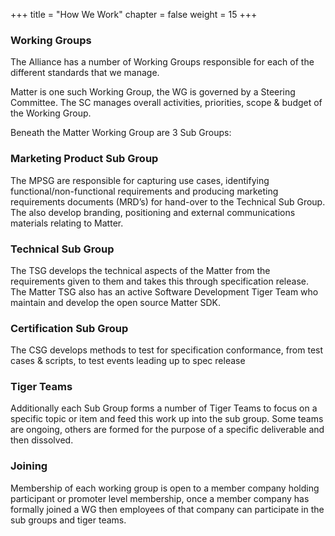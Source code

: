 +++
title = "How We Work"
chapter = false
weight = 15
+++

### Working Groups
The Alliance has a number of Working Groups responsible for each of the different standards that we manage.

Matter is one such Working Group, the WG is governed by a Steering Committee. The SC manages overall activities, priorities, scope & budget of the Working Group.

Beneath the Matter Working Group are 3 Sub Groups:

### Marketing Product Sub Group

The MPSG are responsible for capturing use cases, identifying functional/non-functional requirements and producing marketing requirements documents (MRD’s) for hand-over to the Technical Sub Group.
The also develop branding, positioning and external communications materials relating to Matter.

### Technical Sub Group
The TSG develops the technical aspects of the Matter from the requirements given to them and takes this through specification release.
The Matter TSG also has an active Software Development Tiger Team who maintain and develop the open source Matter SDK.

### Certification Sub Group
The CSG develops methods to test for specification conformance, from test cases & scripts, to test events leading up to spec release

### Tiger Teams
Additionally each Sub Group forms a number of Tiger Teams to focus on a specific topic or item and feed this work up into the sub group. Some teams are ongoing, others are formed for the purpose of a specific deliverable and then dissolved.

### Joining
Membership of each working group is open to a member company holding participant or promoter level membership, once a member company has formally joined a WG then employees of that company can participate in the sub groups and tiger teams.